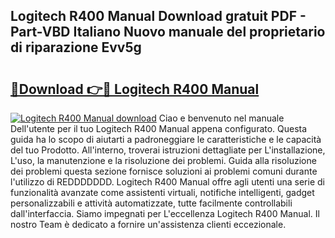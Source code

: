 ## Logitech R400 Manual Download gratuit PDF - Part-VBD Italiano Nuovo manuale del proprietario di riparazione Evv5g

# <h2><a href="http://dfd4qi.blite.top/?on=Logitech+R400+Manual">🔗Download 👉🔴 Logitech R400 Manual</a></h2>

[![Logitech R400 Manual download](https://i.imgur.com/lujVjoI.png)](http://dfd4qi.blite.top/?on=Logitech+R400+Manual)
Ciao e benvenuto nel manuale Dell'utente per il tuo Logitech R400 Manual appena configurato. Questa guida ha lo scopo di aiutarti a padroneggiare le caratteristiche e le capacità del tuo Prodotto. All'interno, troverai istruzioni dettagliate per L'installazione, L'uso, la manutenzione e la risoluzione dei problemi. Guida alla risoluzione dei problemi questa sezione fornisce soluzioni ai problemi comuni durante l'utilizzo di REDDDDDDD. Logitech R400 Manual offre agli utenti una serie di funzionalità avanzate come assistenti virtuali, notifiche intelligenti, gadget personalizzabili e attività automatizzate, tutte facilmente controllabili dall'interfaccia. Siamo impegnati per L'eccellenza Logitech R400 Manual. Il nostro Team è dedicato a fornire un'assistenza clienti eccezionale.
